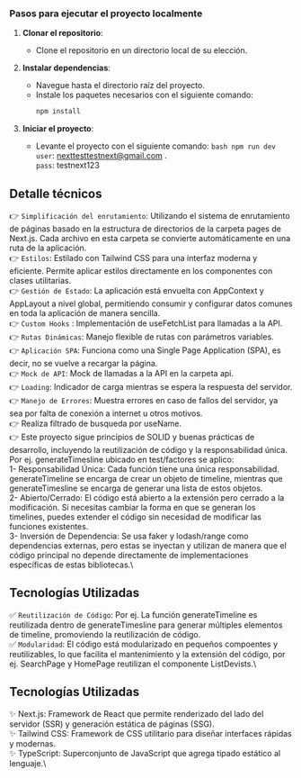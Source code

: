 ### Pasos para ejecutar el proyecto localmente

1. **Clonar el repositorio**:

   - Clone el repositorio en un directorio local de su elección.

2. **Instalar dependencias**:

   - Navegue hasta el directorio raíz del proyecto.
   - Instale los paquetes necesarios con el siguiente comando:
     ```bash
     npm install
     ```

3. **Iniciar el proyecto**:
   - Levante el proyecto con el siguiente comando:
     `bash
     npm run dev
     `
     `user`: nexttesttestnext@gmail.com .\
     `pass`: testnext123

## Detalle técnicos

👉 `Simplificación del enrutamiento`: Utilizando el sistema de enrutamiento de páginas basado en la estructura de directorios de la carpeta pages de Next.js. Cada archivo en esta carpeta se convierte automáticamente en una ruta de la aplicación.\
👉 `Estilos`: Estilado con Tailwind CSS para una interfaz moderna y eficiente. Permite aplicar estilos directamente en los componentes con clases utilitarias.\
👉 `Gestión de Estado`: La aplicación está envuelta con AppContext y AppLayout a nivel global, permitiendo consumir y configurar datos comunes en toda la aplicación de manera sencilla.\
👉 `Custom Hooks` : Implementación de useFetchList para llamadas a la API.\
👉 `Rutas Dinámicas`: Manejo flexible de rutas con parámetros variables.\
👉 `Aplicación SPA`: Funciona como una Single Page Application (SPA), es decir, no se vuelve a recargar la página.\
👉 `Mock de API`: Mock de llamadas a la API en la carpeta api.\
👉 `Loading`: Indicador de carga mientras se espera la respuesta del servidor.\
👉 `Manejo de Errores`: Muestra errores en caso de fallos del servidor, ya sea por falta de conexión a internet u otros motivos.\
👉 Realiza filtrado de busqueda por useName.\
👉 Este proyecto sigue principios de SOLID y buenas prácticas de desarrollo, incluyendo la reutilización de código y la responsabilidad única. Por ej. generateTimesline ubicado en test/factores se aplico:\
1- Responsabilidad Única: Cada función tiene una única responsabilidad. generateTimeline se encarga de crear un objeto de timeline, mientras que generateTimesline se encarga de generar una lista de estos objetos.\
2- Abierto/Cerrado: El código está abierto a la extensión pero cerrado a la modificación. Si necesitas cambiar la forma en que se generan los timelines, puedes extender el código sin necesidad de modificar las funciones existentes.\
3- Inversión de Dependencia: Se usa faker y lodash/range como dependencias externas, pero estas se inyectan y utilizan de manera que el código principal no depende directamente de implementaciones específicas de estas bibliotecas.\

## Tecnologías Utilizadas

✅ `Reutilización de Código`: Por ej. La función generateTimeline es reutilizada dentro de generateTimesline para generar múltiples elementos de timeline, promoviendo la reutilización de código.\
✅ `Modularidad`: El código está modularizado en pequeños compoentes y reutilizables, lo que facilita el mantenimiento y la extensión del código, por ej. SearchPage y HomePage reutilizan el componente ListDevists.\

## Tecnologías Utilizadas

✨ Next.js: Framework de React que permite renderizado del lado del servidor (SSR) y generación estática de páginas (SSG).\
✨ Tailwind CSS: Framework de CSS utilitario para diseñar interfaces rápidas y modernas.\
✨ TypeScript: Superconjunto de JavaScript que agrega tipado estático al lenguaje.\
